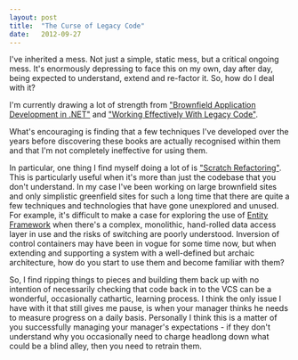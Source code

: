 ```yaml
---
layout: post
title:  "The Curse of Legacy Code"
date:   2012-09-27
---
```

I've inherited a mess. Not just a simple, static mess, but a critical ongoing mess. It's enormously depressing to face this on my own, day after day, being expected to understand, extend and re-factor it. So, how do I deal with it?

I'm currently drawing a lot of strength from ["Brownfield Application Development in .NET"](http://my.safaribooksonline.com/book/programming/microsoft-dotnet/9781933988719) and ["Working Effectively With Legacy Code"](http://my.safaribooksonline.com/book/software-engineering-and-development/0131177052).

What's encouraging is finding that a few techniques I've developed over the years before discovering these books are actually recognised within them and that I'm not completely ineffective for using them.

In particular, one thing I find myself doing a lot of is ["Scratch Refactoring"](http://my.safaribooksonline.com/book/software-engineering-and-development/0131177052/i-don-t-understand-the-code-well-enough-to-change-it/ch16lev1sec3). This is particularly useful when it's more than just the codebase that you don't understand. In my case I've been working on large brownfield sites and only simplistic greenfield sites for such a long time that there are quite a few techniques and technologies that have gone unexplored and unused. For example, it's difficult to make a case for exploring the use of [Entity Framework](http://www.asp.net/entity-framework) when there's a complex, monolithic, hand-rolled data access layer in use and the risks of switching are poorly understood. Inversion of control containers may have been in vogue for some time now, but when extending and supporting a system with a well-defined but archaic architecture, how do you start to use them and become familiar with them?

So, I find ripping things to pieces and building them back up with no intention of necessarily checking that code back in to the VCS can be a wonderful, occasionally cathartic, learning process. I think the only issue I have with it that still gives me pause, is when your manager thinks he needs to measure progress on a daily basis. Personally I think this is a matter of you successfully managing your manager's expectations - if they don't understand why you occasionally need to charge headlong down what could be a blind alley, then you need to retrain them.